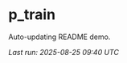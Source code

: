 # p_train

Auto-updating README demo.

<!--START_SECTION:status-->
_Last run: 2025-08-25 09:40 UTC_
<!--END_SECTION:status-->













































































































